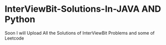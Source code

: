 # InterViewBit-Solutions-In-JAVA AND Python
Soon I will Upload All the Solutions of InterViewBit Problems and some of Leetcode 

